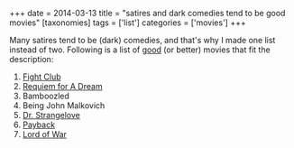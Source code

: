 +++
date = 2014-03-13
title = "satires and dark comedies tend to be good movies"
[taxonomies]
tags = ['list']
categories = ['movies']
+++

Many satires tend to be (dark) comedies, and that's why I made one list
instead of two. Following is a list of [good] (or better) movies that
fit the description:

1.  [Fight Club]
2.  [Requiem for A Dream]
3.  Bamboozled
4.  Being John Malkovich
5.  [Dr. Strangelove]
6.  [Payback]
7.  [Lord of War]

  [good]: http://tshepang.net/my-movie-rating-system
  [Fight Club]: http://tshepang.net/fight-club-1999
  [Requiem for A Dream]: http://tshepang.net/being-john-malkovich-1999
  [Dr. Strangelove]: http://tshepang.net/lord-of-war-2005
  [Payback]: http://tshepang.net/payback-1999
  [Lord of War]: http://tshepang.net/requiem-for-a-dream-2000

